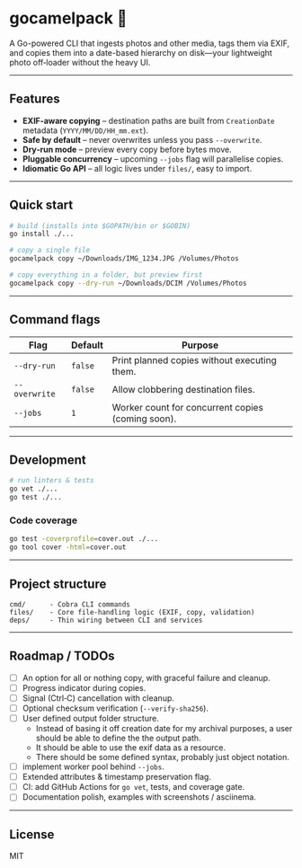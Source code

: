 

# gocamelpack 🐫

A Go-powered CLI that ingests photos and other media, tags them via EXIF,
and copies them into a date-based hierarchy on disk—your lightweight photo
off‑loader without the heavy UI.

---

## Features

* **EXIF‑aware copying** – destination paths are built from `CreationDate`
  metadata (`YYYY/MM/DD/HH_mm.ext`).
* **Safe by default** – never overwrites unless you pass `--overwrite`.
* **Dry‑run mode** – preview every copy before bytes move.
* **Pluggable concurrency** – upcoming `--jobs` flag will parallelise copies.
* **Idiomatic Go API** – all logic lives under `files/`, easy to import.

---

## Quick start

```bash
# build (installs into $GOPATH/bin or $GOBIN)
go install ./...

# copy a single file
gocamelpack copy ~/Downloads/IMG_1234.JPG /Volumes/Photos

# copy everything in a folder, but preview first
gocamelpack copy --dry-run ~/Downloads/DCIM /Volumes/Photos
```

---

## Command flags

| Flag | Default | Purpose |
|------|---------|---------|
| `--dry-run`   | `false` | Print planned copies without executing them. |
| `--overwrite` | `false` | Allow clobbering destination files. |
| `--jobs`      | `1`     | Worker count for concurrent copies (coming soon). |

---

## Development

```bash
# run linters & tests
go vet ./...
go test ./...
```

### Code coverage

```bash
go test -coverprofile=cover.out ./...
go tool cover -html=cover.out
```

---

## Project structure

```
cmd/      - Cobra CLI commands
files/    - Core file‑handling logic (EXIF, copy, validation)
deps/     - Thin wiring between CLI and services
```

---

## Roadmap / TODOs

- [ ] An option for all or nothing copy, with graceful failure and cleanup.
- [ ] Progress indicator during copies.
- [ ] Signal (Ctrl‑C) cancellation with cleanup.
- [ ] Optional checksum verification (`--verify-sha256`).
- [ ] User defined output folder structure.
    - Instead of basing it off creation date for my archival purposes, a user should be able to define the the output path. 
    - It should be able to use the exif data as a resource.
    - There should be some defined syntax, probably just object notation.
- [ ] implement worker pool behind `--jobs`.
- [ ] Extended attributes & timestamp preservation flag.
- [ ] CI: add GitHub Actions for `go vet`, tests, and coverage gate.
- [ ] Documentation polish, examples with screenshots / asciinema.

---

## License

MIT